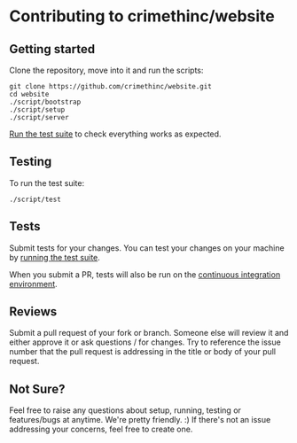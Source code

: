# Contributing to crimethinc/website

## Getting started

Clone the repository, move into it and run the scripts:

```
git clone https://github.com/crimethinc/website.git
cd website
./script/bootstrap
./script/setup
./script/server
```
[Run the test suite](#testing) to check everything works as expected.


## Testing

To run the test suite:

```
./script/test
```


## Tests

Submit tests for your changes. You can test your changes on your machine by [running the test suite](#testing).

When you submit a PR, tests will also be run on the [continuous integration environment](https://github.com/crimethinc/website/actions?query=workflow%3ATests).


## Reviews

Submit a pull request of your fork or branch. Someone else will review it and either approve it or ask questions / for changes.
Try to reference the issue number that the pull request is addressing in the title or body of your pull request.


## Not Sure?

Feel free to raise any questions about setup, running, testing or features/bugs at anytime. We're pretty friendly. :)
If there's not an issue addressing your concerns, feel free to create one.
